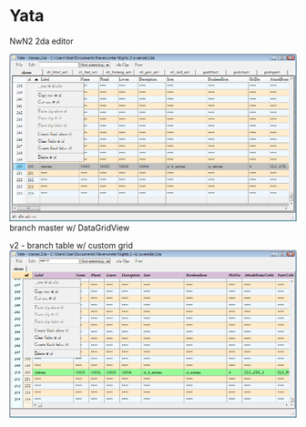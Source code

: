 # Yata
NwN2 2da editor

![Yata](https://github.com/kevL/yata/blob/master/images/screenshots/yata.png "Yata")
branch master w/ DataGridView

v2 - branch table w/ custom grid
![Yata](https://github.com/kevL/yata/blob/table/images/screenshots/yata2.png "Yata")
